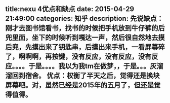 title:nexu 4优点和缺点
date: 2015-04-29   21:49:00 
categories: 知乎 
 description: 先说缺点：刚才去图书馆看书，找书的时候把手机放到牛仔裤的后兜里面，坐下的时候听到嘎达一声，然后很自然地去摸后兜，先摸出来了钥匙串，后摸出来手机，一看屏幕碎了，啊啊啊，再按键，没有反应，没有反应，没有反应。。。。于是。。。。我以为我tm在做梦，，于是。。。灰溜溜回到宿舍。 优点：权衡了半天之后，觉得还是换块屏幕吧。对，虽然已经是2015年的五月了，但还是觉得值得。
  --- 
 